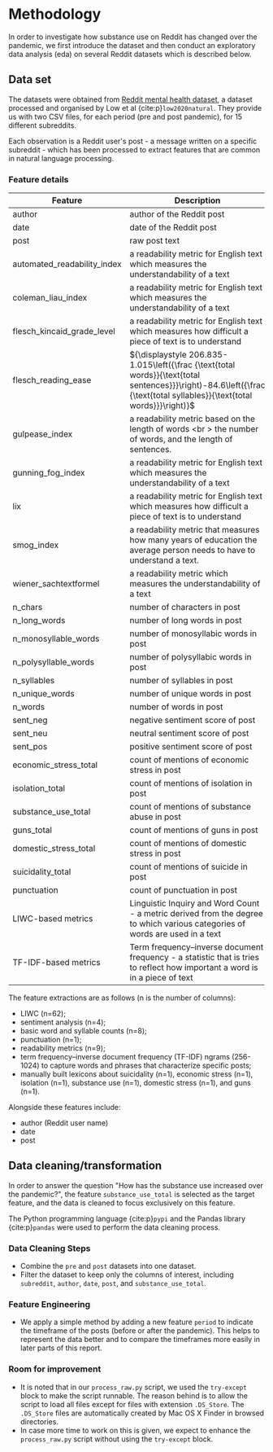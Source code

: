 # Methodology

In order to investigate how substance use on Reddit has changed over the pandemic, we first introduce the dataset and then conduct an exploratory data analysis (eda) on several Reddit datasets which is described below.
## Data set

The datasets were obtained from [Reddit mental health dataset](https://zenodo.org/record/3941387#.YZl5BC1h1QL), a dataset processed and organised by Low et al {cite:p}`low2020natural`. They provide us with two CSV files, for each period (pre and post pandemic), for 15 different subreddits. 

Each observation is a Reddit user's post - a message written on a specific subreddit - which has been processed to extract features that are common in natural language processing.

### Feature details
|Feature|Description|
|---|---|
|author|author of the Reddit post|
|date|date of the Reddit post|
|post|raw post text|
|automated_readability_index|a readability metric for English text which measures the understandability of a text|
|coleman_liau_index|a readability metric for English text which measures the understandability of a text|
|flesch_kincaid_grade_level|a readability metric for English text which measures how difficult a piece of text is to understand|
|flesch_reading_ease|${\displaystyle 206.835-1.015\left({\frac {\text{total words}}{\text{total sentences}}}\right)-84.6\left({\frac {\text{total syllables}}{\text{total words}}}\right)}$|
|gulpease_index|a readability metric based on the length of words <br \> the number of words, and the length of sentences.|
|gunning_fog_index|a readability metric for English text which measures the understandability of a text|
|lix|a readability metric for English text which measures how difficult a piece of text is to understand|
|smog_index|a readability metric that measures how many years of education the average person needs to have to understand a text.|
|wiener_sachtextformel|a readability metric which measures the understandability of a text|
|n_chars|number of characters in post|
|n_long_words|number of long words in post|
|n_monosyllable_words|number of monosyllabic words in post|
|n_polysyllable_words|number of polysyllabic words in post|
|n_syllables|number of syllables in post|
|n_unique_words|number of unique words in post|
|n_words|number of words in post|
|sent_neg|negative sentiment score of post|
|sent_neu|neutral sentiment score of post|
|sent_pos|positive sentiment score of post|
|economic_stress_total|count of mentions of economic stress in post|
|isolation_total|count of mentions of isolation in post|
|substance_use_total|count of mentions of substance abuse in post|
|guns_total|count of mentions of guns in post|
|domestic_stress_total|count of mentions of domestic stress in post|
|suicidality_total|count of mentions of suicide in post|
|punctuation|count of punctuation in post|
|LIWC-based metrics|Linguistic Inquiry and Word Count - a metric derived from the degree to which various categories of words are used in a text|
|TF-IDF-based metrics| Term frequency–inverse document frequency - a statistic that is tries to reflect how important a word is in a piece of text|

The feature extractions are as follows (n is the number of columns):
- LIWC (n=62);
- sentiment analysis (n=4); 
- basic word and syllable counts (n=8); 
- punctuation (n=1); 
- readability metrics (n=9); 
- term frequency–inverse document frequency (TF-IDF) ngrams (256-1024) to capture words and phrases that characterize specific posts; 
- manually built lexicons about suicidality (n=1), economic stress (n=1), isolation (n=1), substance use (n=1), domestic stress (n=1), and guns (n=1). 

Alongside these features include:
- author (Reddit user name)
- date
- post
## Data cleaning/transformation

In order to answer the question "How has the substance use increased over the pandemic?", the feature `substance_use_total` is selected as the target feature, and the data is cleaned to focus exclusively on this feature.

The Python programming language {cite:p}`pypi` and the Pandas library {cite:p}`pandas` were used to perform the data cleaning process.
### Data Cleaning Steps
- Combine the `pre` and `post` datasets into one dataset. 
- Filter the dataset to keep only the columns of interest, including `subreddit`, `author`, `date`, `post`, and `substance_use_total`.
### Feature Engineering
- We apply a simple method by adding a new feature `period` to indicate the timeframe of the posts (before or after the pandemic). This helps to represent the data better and to compare the timeframes more easily in later parts of this report. 
### Room for improvement
- It is noted that in our `process_raw.py` script, we used the `try-except` block to make the script runnable. The reason behind is to allow the script to load all files except for files with extension `.DS_Store`.  The `.DS_Store` files are automatically created by Mac OS X Finder in browsed directories.
- In case more time to work on this is given, we expect to enhance the `process_raw.py` script without using the `try-except` block.
